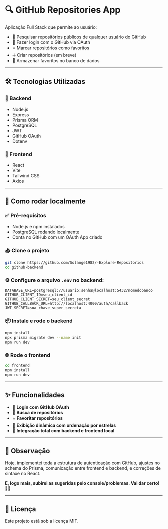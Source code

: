 # 🔍 GitHub Repositories App

Aplicação Full Stack que permite ao usuário:

- 🔎 Pesquisar repositórios públicos de qualquer usuário do GitHub
- 🔐 Fazer login com o GitHub via OAuth
- ⭐ Marcar repositórios como favoritos
- ➕ Criar repositórios (em breve)
- 💾 Armazenar favoritos no banco de dados

---

## 🛠 Tecnologias Utilizadas

### 🔧 Backend
- Node.js
- Express
- Prisma ORM
- PostgreSQL
- JWT
- GitHub OAuth
- Dotenv

### 🎨 Frontend
- React
- Vite
- Tailwind CSS
- Axios

---

## 🚀 Como rodar localmente

### ✅ Pré-requisitos
- Node.js e npm instalados
- PostgreSQL rodando localmente
- Conta no GitHub com um OAuth App criado

### 📥 Clone o projeto

```bash
git clone https://github.com/Solange1982/-Explore-Repositorios
cd github-backend
```

### ⚙️ Configure o arquivo `.env` no backend:

```env
DATABASE_URL=postgresql://usuario:senha@localhost:5432/nomedobanco
GITHUB_CLIENT_ID=seu_client_id
GITHUB_CLIENT_SECRET=seu_client_secret
GITHUB_CALLBACK_URL=http://localhost:4000/auth/callback
JWT_SECRET=sua_chave_super_secreta
```

### 📦 Instale e rode o backend

```bash
npm install
npx prisma migrate dev --name init
npm run dev
```

### 🌐 Rode o frontend

```bash
cd frontend
npm install
npm run dev
```

---

## ✨ Funcionalidades

- 🔐 **Login com GitHub OAuth**  
- 🔎 **Busca de repositórios**  
- ⭐ **Favoritar repositórios**  
- 🧩 **Exibição dinâmica com ordenação por estrelas**  
- 📡 **Integração total com backend e frontend local**  

---

## 📌 Observação

Hoje, implementei toda a estrutura de autenticação com GitHub, ajustes no schema do Prisma, comunicação entre frontend e backend, e correções de sintaxe no React.

**E, logo mais, subirei as sugeridas pelo console/problemas. Vai dar certo!** 💪🚀

---

## 📄 Licença

Este projeto está sob a licença MIT.
